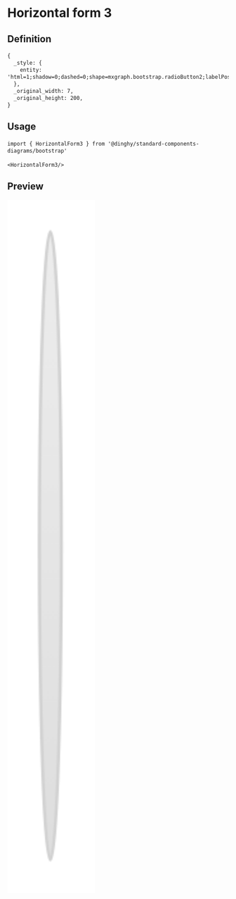 # Horizontal form 3

## Definition

```
{
  _style: { 
    entity: 'html=1;shadow=0;dashed=0;shape=mxgraph.bootstrap.radioButton2;labelPosition=right;verticalLabelPosition=middle;align=left;verticalAlign=middle;gradientColor=#DEDEDE;fillColor=#EDEDED;strokeColor=#D2D2D2;checked=0;spacing=5;fontColor=#7D868C;checkedFill=#0085FC;checkedStroke=#ffffff;sketch=0;',
  },
  _original_width: 7,
  _original_height: 200,
}
```

## Usage

```
import { HorizontalForm3 } from '@dinghy/standard-components-diagrams/bootstrap'

<HorizontalForm3/>
```

## Preview

<img src="./horizontal-form-3.png" width="200"/>
